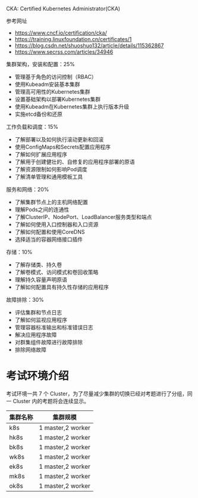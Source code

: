 CKA: Certified Kubernetes Administrator(CKA)

参考网址
- https://www.cncf.io/certification/cka/
- https://training.linuxfoundation.cn/certificates/1
- https://blog.csdn.net/shuoshuo132/article/details/115362867
- https://www.secrss.com/articles/34946



集群架构，安装和配置：25%
- 管理基于角色的访问控制（RBAC）
- 使用Kubeadm安装基本集群
- 管理高可用性的Kubernetes集群
- 设置基础架构以部署Kubernetes集群
- 使用Kubeadm在Kubernetes集群上执行版本升级
- 实施etcd备份和还原

工作负载和调度：15%
- 了解部署以及如何执行滚动更新和回滚
- 使用ConfigMaps和Secrets配置应用程序
- 了解如何扩展应用程序
- 了解用于创建健壮的、自修复的应用程序部署的原语
- 了解资源限制如何影响Pod调度
- 了解清单管理和通用模板工具

服务和网络：20%
- 了解集群节点上的主机网络配置
- 理解Pods之间的连通性
- 了解ClusterIP、NodePort、LoadBalancer服务类型和端点
- 了解如何使用入口控制器和入口资源
- 了解如何配置和使用CoreDNS
- 选择适当的容器网络接口插件

存储：10%
- 了解存储类、持久卷
- 了解卷模式、访问模式和卷回收策略
- 理解持久容量声明原语
- 了解如何配置具有持久性存储的应用程序

故障排除：30%
- 评估集群和节点日志
- 了解如何监视应用程序
- 管理容器标准输出和标准错误日志
- 解决应用程序故障
- 对群集组件故障进行故障排除
- 排除网络故障



# 考试环境介绍
考试环境一共 7 个 Cluster，为了尽量减少集群的切换已经对考题进行了分组，同一 Cluster 内的考题将会连续显示。

| 集群名称	| 集群规模 |
|-|-|
|k8s	| 1 master,2 worker| 
|hk8s	| 1 master,2 worker|
|bk8s	| 1 master,2 worker|
|wk8s	| 1 master,2 worker|
|ek8s	| 1 master,2 worker|
|mk8s	| 1 master,2 worker|
|ok8s	| 1 master,2 worker|



